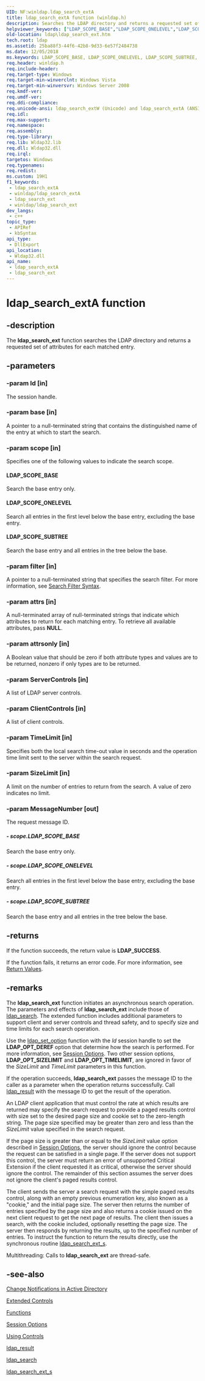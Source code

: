 ```yaml
---
UID: NF:winldap.ldap_search_extA
title: ldap_search_extA function (winldap.h)
description: Searches the LDAP directory and returns a requested set of attributes for each matched entry.
helpviewer_keywords: ["LDAP_SCOPE_BASE","LDAP_SCOPE_ONELEVEL","LDAP_SCOPE_SUBTREE","_ldap_ldap_search_ext","ldap.ldap__search__ext","ldap.ldap_search_ext","ldap_search_ext","ldap_search_ext function [LDAP]","ldap_search_extA","ldap_search_extW","winldap/ldap_search_ext","winldap/ldap_search_extA","winldap/ldap_search_extW"]
old-location: ldap\ldap_search_ext.htm
tech.root: ldap
ms.assetid: 25ba88f3-44f6-42b8-9d33-6e57f2484738
ms.date: 12/05/2018
ms.keywords: LDAP_SCOPE_BASE, LDAP_SCOPE_ONELEVEL, LDAP_SCOPE_SUBTREE, _ldap_ldap_search_ext, ldap.ldap__search__ext, ldap.ldap_search_ext, ldap_search_ext, ldap_search_ext function [LDAP], ldap_search_extA, ldap_search_extW, winldap/ldap_search_ext, winldap/ldap_search_extA, winldap/ldap_search_extW
req.header: winldap.h
req.include-header: 
req.target-type: Windows
req.target-min-winverclnt: Windows Vista
req.target-min-winversvr: Windows Server 2008
req.kmdf-ver: 
req.umdf-ver: 
req.ddi-compliance: 
req.unicode-ansi: ldap_search_extW (Unicode) and ldap_search_extA (ANSI)
req.idl: 
req.max-support: 
req.namespace: 
req.assembly: 
req.type-library: 
req.lib: Wldap32.lib
req.dll: Wldap32.dll
req.irql: 
targetos: Windows
req.typenames: 
req.redist: 
ms.custom: 19H1
f1_keywords:
 - ldap_search_extA
 - winldap/ldap_search_extA
 - ldap_search_ext
 - winldap/ldap_search_ext
dev_langs:
 - c++
topic_type:
 - APIRef
 - kbSyntax
api_type:
 - DllExport
api_location:
 - Wldap32.dll
api_name:
 - ldap_search_extA
 - ldap_search_ext
---
```


# ldap_search_extA function


## -description

The <b>ldap_search_ext</b> function searches the LDAP directory and returns a requested set of attributes for each matched entry.

## -parameters

### -param ld [in]

The session handle.

### -param base [in]

A pointer to a null-terminated string that contains the distinguished name of the entry at which to start the search.

### -param scope [in]

Specifies one of the following values to indicate the search scope.



#### LDAP_SCOPE_BASE

Search the base entry only.



#### LDAP_SCOPE_ONELEVEL

Search all entries in the first level below the base entry, excluding the base entry.



#### LDAP_SCOPE_SUBTREE

Search the base entry and all entries in the tree below the base.

### -param filter [in]

A pointer to a null-terminated string that specifies the search filter. For more information, see 
<a href="/windows/desktop/ADSI/search-filter-syntax">Search Filter Syntax</a>.

### -param attrs [in]

A null-terminated array of null-terminated strings that indicate which attributes to return for each matching entry. To retrieve all available attributes, pass <b>NULL</b>.

### -param attrsonly [in]

A Boolean value that should be zero if both attribute types and values are to be returned, nonzero if only types are to be returned.

### -param ServerControls [in]

A list of LDAP server controls.

### -param ClientControls [in]

A list of client controls.

### -param TimeLimit [in]

Specifies both the local search time-out value in seconds and the operation time limit sent to the server within the search request.

### -param SizeLimit [in]

A limit on the number of entries to return from the search. A value of zero indicates no limit.

### -param MessageNumber [out]

The request  message ID.


##### - scope.LDAP_SCOPE_BASE

Search the base entry only.


##### - scope.LDAP_SCOPE_ONELEVEL

Search all entries in the first level below the base entry, excluding the base entry.


##### - scope.LDAP_SCOPE_SUBTREE

Search the base entry and all entries in the tree below the base.

## -returns

If the function succeeds, the return value is <b>LDAP_SUCCESS</b>.

If the function fails, it returns an error code. For more information, see 
<a href="/previous-versions/windows/desktop/ldap/return-values">Return Values</a>.

## -remarks

The <b>ldap_search_ext</b> function initiates an asynchronous search operation. The parameters and effects of <b>ldap_search_ext</b> include those of 
<a href="/previous-versions/windows/desktop/api/winldap/nf-winldap-ldap_search">ldap_search</a>. The extended function includes additional parameters to support client and server controls and thread safety, and to specify size and time limits for each search operation.

Use the 
<a href="/previous-versions/windows/desktop/api/winldap/nf-winldap-ldap_set_option">ldap_set_option</a> function with the <i>ld</i> session handle to set the <b>LDAP_OPT_DEREF</b> option that determine how the search is performed. For more information, see 
<a href="/previous-versions/previous-versions/windows/desktop/ldap/session-options">Session Options</a>. Two other session options, <b>LDAP_OPT_SIZELIMIT</b> and <b>LDAP_OPT_TIMELIMIT</b>, are ignored in favor of the <i>SizeLimit</i> and <i>TimeLimit</i> parameters in this function.

If the operation succeeds, <b>ldap_search_ext</b> passes the message ID to the caller as a parameter when the operation returns successfully. Call 
<a href="/previous-versions/windows/desktop/api/winldap/nf-winldap-ldap_result">ldap_result</a> with the message ID to get the result of the operation.

An LDAP client application that must control the rate at which results are returned may specify the search request to provide a paged results control with size set to the desired page size and cookie set to the zero-length string. The page size specified may be greater than zero and less than the <i>SizeLimit</i> value specified in the search request.

If the page size is greater than or equal to the <i>SizeLimit</i> value option described in 
<a href="/previous-versions/previous-versions/windows/desktop/ldap/session-options">Session Options</a>, the server should ignore the control because the request can be satisfied in a single page. If the server does not support this control, the server must return an error of unsupported Critical Extension if the client requested it as critical, otherwise the server should ignore the control. The remainder of this section assumes the server does not ignore the client's paged results control.

The client sends the server a search request with the simple paged results control, along with an empty previous enumeration key, also known as a "cookie," and the initial page size. The server then returns the number of entries specified by the page size and also returns a cookie issued on the next client request to get the next page of results. The client then issues a search, with the cookie included, optionally resetting the page size. The server then responds by returning the results, up to the specified number of entries. To instruct the function to return the results directly, use the synchronous routine 
<a href="/previous-versions/windows/desktop/api/winldap/nf-winldap-ldap_search_ext_s">ldap_search_ext_s</a>.

Multithreading: Calls to <b>ldap_search_ext</b> are thread-safe.

## -see-also

<a href="/windows/desktop/AD/change-notifications-in-active-directory-domain-services">Change Notifications in Active Directory</a>



<a href="/previous-versions/windows/desktop/ldap/extended-controls">Extended Controls</a>



<a href="/previous-versions/windows/desktop/ldap/functions">Functions</a>



<a href="/previous-versions/previous-versions/windows/desktop/ldap/session-options">Session Options</a>



<a href="/previous-versions/windows/desktop/ldap/using-controls">Using Controls</a>



<a href="/previous-versions/windows/desktop/api/winldap/nf-winldap-ldap_result">ldap_result</a>



<a href="/previous-versions/windows/desktop/api/winldap/nf-winldap-ldap_search">ldap_search</a>



<a href="/previous-versions/windows/desktop/api/winldap/nf-winldap-ldap_search_ext_s">ldap_search_ext_s</a>

